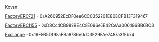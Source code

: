 Kovan:

[FactoryERC721](https://kovan.etherscan.io/address/0xA260952EcDF0ee6CC0352201E80BCFB13F319467#code) - 0xA260952EcDF0ee6CC0352201E80BCFB13F319467

[FactoryERC1155](https://kovan.etherscan.io/address/0xd8ccdcb989be4c8e096e5e42ceaa006d96bb6bc3) - 0xD8CcdCB989BE4C8E096e5E42CeAa006d96BB6BC3

[Exchange](https://kovan.etherscan.io/address/0x19F8B5Df98aFBa8786e0dC3F29EAe7487a3fFb54) - 0x19F8B5Df98aFBa8786e0dC3F29EAe7487a3fFb54
